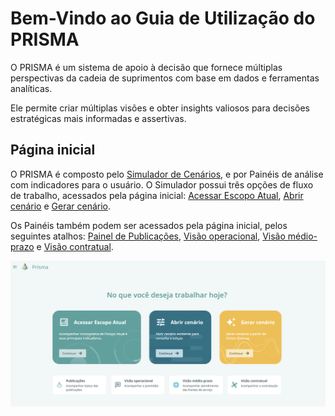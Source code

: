 # Bem-Vindo ao Guia de Utilização do PRISMA

O PRISMA é um sistema de apoio à decisão que fornece múltiplas perspectivas da cadeia de suprimentos com base em dados e ferramentas analíticas.

Ele permite criar múltiplas visões e obter insights valiosos para decisões estratégicas mais informadas e assertivas.

##	Página inicial 

O PRISMA é composto pelo [Simulador de Cenários](https://gabriellaserra.github.io/Guia-utilizacao-Prisma/ganttcenario/), e por Painéis de análise com indicadores para o usuário. O Simulador possui três opções de fluxo de trabalho, acessados pela página inicial: [Acessar Escopo Atual](https://gabriellaserra.github.io/Guia-utilizacao-Prisma/escopoatual/), [Abrir cenário](https://gabriellaserra.github.io/Guia-utilizacao-Prisma/abrircenario/) e [Gerar cenário](https://gabriellaserra.github.io/Guia-utilizacao-Prisma/gerarcenario/).

Os Painéis também podem ser acessados pela página inicial, pelos seguintes atalhos: [Painel de Publicações](https://gabriellaserra.github.io/Guia-utilizacao-Prisma/publicacoes/), [Visão operacional](https://gabriellaserra.github.io/Guia-utilizacao-Prisma/visaooperacional/), [Visão médio-prazo](https://gabriellaserra.github.io/Guia-utilizacao-Prisma/visaomedioprazo/) e [Visão contratual](https://gabriellaserra.github.io/Guia-utilizacao-Prisma/visaocontratual/).

![alt text](imagens/image.png)
